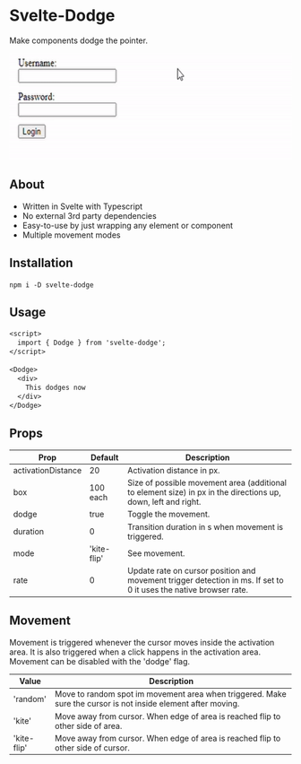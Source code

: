 # Svelte-Dodge

Make components dodge the pointer.

<img src="./gif/demo.gif" alt="Demo Gif" height="190">

## About

- Written in Svelte with Typescript
- No external 3rd party dependencies
- Easy-to-use by just wrapping any element or component
- Multiple movement modes

## Installation

```
npm i -D svelte-dodge
```

## Usage

```svelte
<script>
  import { Dodge } from 'svelte-dodge'; 
</script>

<Dodge>
  <div>
    This dodges now
  </div>
</Dodge>
```

## Props

| Prop | Default |Description|
|-----|---------------|--------------|
|activationDistance|20|Activation distance in px.|
|box|100 each|Size of possible movement area (additional to element size) in px in the directions up, down, left and right.|
|dodge|true|Toggle the movement.|
|duration|0|Transition duration in s when movement is triggered.|
|mode|'kite-flip'|See movement.|
|rate|0|Update rate on cursor position and movement trigger detection in ms. If set to 0 it uses the native browser rate.|

## Movement

Movement is triggered whenever the cursor moves inside the activation area. It is also triggered when a click happens in the activation area. Movement can be disabled with the 'dodge' flag.

| Value |Description|
|-----|--------------|
|'random'|Move to random spot im movement area when triggered. Make sure the cursor is not inside element after moving.|
|'kite'|Move away from cursor. When edge of area is reached flip to other side of area.|
|'kite-flip'|Move away from cursor. When edge of area is reached flip to other side of cursor.|


